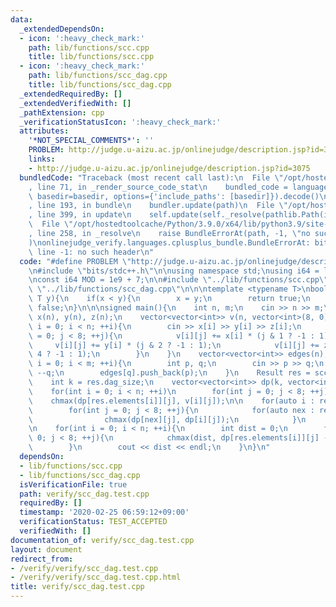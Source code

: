 ```yaml
---
data:
  _extendedDependsOn:
  - icon: ':heavy_check_mark:'
    path: lib/functions/scc.cpp
    title: lib/functions/scc.cpp
  - icon: ':heavy_check_mark:'
    path: lib/functions/scc_dag.cpp
    title: lib/functions/scc_dag.cpp
  _extendedRequiredBy: []
  _extendedVerifiedWith: []
  _pathExtension: cpp
  _verificationStatusIcon: ':heavy_check_mark:'
  attributes:
    '*NOT_SPECIAL_COMMENTS*': ''
    PROBLEM: http://judge.u-aizu.ac.jp/onlinejudge/description.jsp?id=3075
    links:
    - http://judge.u-aizu.ac.jp/onlinejudge/description.jsp?id=3075
  bundledCode: "Traceback (most recent call last):\n  File \"/opt/hostedtoolcache/Python/3.9.0/x64/lib/python3.9/site-packages/onlinejudge_verify/documentation/build.py\"\
    , line 71, in _render_source_code_stat\n    bundled_code = language.bundle(stat.path,\
    \ basedir=basedir, options={'include_paths': [basedir]}).decode()\n  File \"/opt/hostedtoolcache/Python/3.9.0/x64/lib/python3.9/site-packages/onlinejudge_verify/languages/cplusplus.py\"\
    , line 193, in bundle\n    bundler.update(path)\n  File \"/opt/hostedtoolcache/Python/3.9.0/x64/lib/python3.9/site-packages/onlinejudge_verify/languages/cplusplus_bundle.py\"\
    , line 399, in update\n    self.update(self._resolve(pathlib.Path(included), included_from=path))\n\
    \  File \"/opt/hostedtoolcache/Python/3.9.0/x64/lib/python3.9/site-packages/onlinejudge_verify/languages/cplusplus_bundle.py\"\
    , line 258, in _resolve\n    raise BundleErrorAt(path, -1, \"no such header\"\
    )\nonlinejudge_verify.languages.cplusplus_bundle.BundleErrorAt: bits/stdc++.h:\
    \ line -1: no such header\n"
  code: "#define PROBLEM \"http://judge.u-aizu.ac.jp/onlinejudge/description.jsp?id=3075\"\
    \n#include \"bits/stdc++.h\"\n\nusing namespace std;\nusing i64 = long long;\n\
    \nconst i64 MOD = 1e9 + 7;\n\n#include \"../lib/functions/scc.cpp\"\n#include\
    \ \"../lib/functions/scc_dag.cpp\"\n\n\ntemplate <typename T>\nbool chmax(T& x,\
    \ T y){\n    if(x < y){\n        x = y;\n        return true;\n    }\n    return\
    \ false;\n}\n\n\nsigned main(){\n    int n, m;\n    cin >> n >> m;\n    vector<int>\
    \ x(n), y(n), z(n);\n    vector<vector<int>> v(n, vector<int>(8, 0));\n    for(int\
    \ i = 0; i < n; ++i){\n        cin >> x[i] >> y[i] >> z[i];\n        for(int j\
    \ = 0; j < 8; ++j){\n            v[i][j] += x[i] * (j & 1 ? -1 : 1);\n       \
    \     v[i][j] += y[i] * (j & 2 ? -1 : 1);\n            v[i][j] += z[i] * (j &\
    \ 4 ? -1 : 1);\n        }\n    }\n    vector<vector<int>> edges(n);\n    for(int\
    \ i = 0; i < m; ++i){\n        int p, q;\n        cin >> p >> q;\n        --p,\
    \ --q;\n        edges[q].push_back(p);\n    }\n    Result res = scc_dag(edges);\n\
    \    int k = res.dag_size;\n    vector<vector<int>> dp(k, vector<int>(8, -MOD));\n\
    \    for(int i = 0; i < n; ++i)\n        for(int j = 0; j < 8; ++j)\n        \
    \    chmax(dp[res.elements[i]][j], v[i][j]);\n\n    for(auto i : res.tps_order){\n\
    \        for(int j = 0; j < 8; ++j){\n            for(auto nex : res.dag_graph[i]){\n\
    \                chmax(dp[nex][j], dp[i][j]);\n            }\n        }\n    }\n\
    \n    for(int i = 0; i < n; ++i){\n        int dist = 0;\n        for(int j =\
    \ 0; j < 8; ++j){\n            chmax(dist, dp[res.elements[i]][j] - v[i][j]);\n\
    \        }\n        cout << dist << endl;\n    }\n}\n"
  dependsOn:
  - lib/functions/scc.cpp
  - lib/functions/scc_dag.cpp
  isVerificationFile: true
  path: verify/scc_dag.test.cpp
  requiredBy: []
  timestamp: '2020-02-25 06:59:12+09:00'
  verificationStatus: TEST_ACCEPTED
  verifiedWith: []
documentation_of: verify/scc_dag.test.cpp
layout: document
redirect_from:
- /verify/verify/scc_dag.test.cpp
- /verify/verify/scc_dag.test.cpp.html
title: verify/scc_dag.test.cpp
---
```


